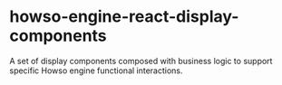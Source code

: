 # howso-engine-react-display-components
A set of display components composed with business logic to support specific Howso engine functional interactions.

